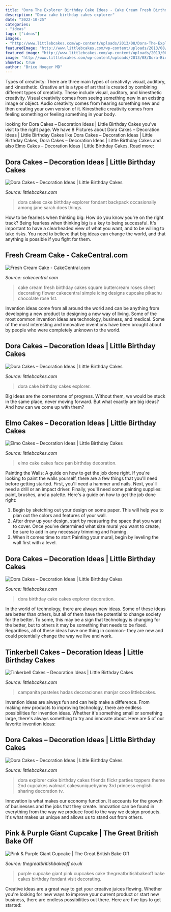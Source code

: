 ```yaml
---
title: "Dora The Explorer Birthday Cake Ideas - Cake Cream Fresh Birthday Cakes Square Buttercream Roses Sheet Decorating Flower Cakecentral Simple Icing Designs Cupcake Pikachu Chocolate Rose 1st"
description: "Dora cake birthday cakes explorer"
date: "2022-10-25"
categories:
- "ideas"
tags: ["ideas"]
images:
- "http://www.littlebcakes.com/wp-content/uploads/2013/08/Dora-The-Explorer-Cake.jpg"
featuredImage: "http://www.littlebcakes.com/wp-content/uploads/2013/08/Dora-The-Explorer-Cake.jpg"
featured_image: "http://www.littlebcakes.com/wp-content/uploads/2013/08/Dora-Birthday-Cakes.jpg"
image: "http://www.littlebcakes.com/wp-content/uploads/2013/08/Dora-Birthday-Cake.jpg"
ShowToc: true
author: "Brice Hoeger MD"
---
```



Types of creativity: There are three main types of creativity: visual, auditory, and kinesthetic.
Creative art is a type of art that is created by combining different types of creativity. These include visual, auditory, and kinesthetic creativity. Visual creativity comes from seeing something new in an existing image or object. Audio creativity comes from hearing something new and then creating your own version of it. Kinesthetic creativity comes from feeling something or feeling something in your body.

	

		
looking for Dora Cakes – Decoration Ideas | Little Birthday Cakes you've visit to the right page. We have 8 Pictures about Dora Cakes – Decoration Ideas | Little Birthday Cakes like Dora Cakes – Decoration Ideas | Little Birthday Cakes, Dora Cakes – Decoration Ideas | Little Birthday Cakes and also Elmo Cakes – Decoration Ideas | Little Birthday Cakes. Read more:
		
    
## Dora Cakes – Decoration Ideas | Little Birthday Cakes

<img loading=lazy src="http://www.littlebcakes.com/wp-content/uploads/2013/08/Dora-Birthday-Cakes.jpg" onerror="this.onerror=null;this.src='https://tse3.mm.bing.net/th?id=OIP.9WxjqN4H50mj46f2OU-cYAHaFj&amp;pid=15.1';" alt="Dora Cakes – Decoration Ideas | Little Birthday Cakes">

_Source: littlebcakes.com_

>dora cakes cake birthday explorer fondant backpack occasionally among jane sarah does things. 

	

How to be fearless when thinking big: How do you know you're on the right track?
Being fearless when thinking big is a key to being successful. It's important to have a clearheaded view of what you want, and to be willing to take risks. You need to believe that big ideas can change the world, and that anything is possible if you fight for them.

    
## Fresh Cream Cake - CakeCentral.com

<img loading=lazy src="https://cdn001.cakecentral.com/gallery/2015/03/900_889029ZtQK_fresh-cream-cake.jpg" onerror="this.onerror=null;this.src='https://tse3.mm.bing.net/th?id=OIP.pOXoZNVNvjFXra6xd4TvIwHaE8&amp;pid=15.1';" alt="Fresh Cream Cake - CakeCentral.com">

_Source: cakecentral.com_

>cake cream fresh birthday cakes square buttercream roses sheet decorating flower cakecentral simple icing designs cupcake pikachu chocolate rose 1st. 

	

Invention ideas come from all around the world and can be anything from developing a new product to designing a new way of living. Some of the most common invention ideas are technology, business, and medical. Some of the most interesting and innovative inventions have been brought about by people who were completely unknown to the world.

    
## Dora Cakes – Decoration Ideas | Little Birthday Cakes

<img loading=lazy src="http://www.littlebcakes.com/wp-content/uploads/2013/08/Dora-Birthday-Cake.jpg" onerror="this.onerror=null;this.src='https://tse2.mm.bing.net/th?id=OIP.xODVKjyU04TyNl1pTnSOvgHaIK&amp;pid=15.1';" alt="Dora Cakes – Decoration Ideas | Little Birthday Cakes">

_Source: littlebcakes.com_

>dora cake birthday cakes explorer. 

	

Big ideas are the cornerstone of progress. Without them, we would be stuck in the same place, never moving forward. But what exactly are big ideas? And how can we come up with them?

    
## Elmo Cakes – Decoration Ideas | Little Birthday Cakes

<img loading=lazy src="http://www.littlebcakes.com/wp-content/uploads/2013/08/Elmo-Face-Cake-Pan.jpg" onerror="this.onerror=null;this.src='https://tse4.mm.bing.net/th?id=OIP.a7L-GB36fH_PKKeln4olrAHaLX&amp;pid=15.1';" alt="Elmo Cakes – Decoration Ideas | Little Birthday Cakes">

_Source: littlebcakes.com_

>elmo cake cakes face pan birthday decoration. 

	

Painting the Walls: A guide on how to get the job done right.
If you're looking to paint the walls yourself, there are a few things that you'll need before getting started. First, you'll need a hammer and nails. Next, you'll need a drill or an impact driver. Finally, you'll need some painting supplies: paint, brushes, and a palette. Here's a guide on how to get the job done right: 
1) Begin by sketching out your design on some paper. This will help you to plan out the colors and features of your wall. 
2) After drew up your design, start by measuring the space that you want to cover. Once you've determined what size mural you want to create, be sure to add in any necessary trimming and framing. 
3) When it comes time to start Painting your mural, begin by leveling the wall first with a level.

    
## Dora Cakes – Decoration Ideas | Little Birthday Cakes

<img loading=lazy src="http://www.littlebcakes.com/wp-content/uploads/2013/08/Dora-The-Explorer-Birthday-Cake.jpg" onerror="this.onerror=null;this.src='https://tse2.mm.bing.net/th?id=OIP.v6pLUj6jEqA4-Z0EKj0c1AHaFj&amp;pid=15.1';" alt="Dora Cakes – Decoration Ideas | Little Birthday Cakes">

_Source: littlebcakes.com_

>dora birthday cake cakes explorer decoration. 

	

In the world of technology, there are always new ideas. Some of these ideas are better than others, but all of them have the potential to change society for the better. To some, this may be a sign that technology is changing for the better, but to others it may be something that needs to be fixed. Regardless, all of these ideas have one thing in common- they are new and could potentially change the way we live and work.

    
## Tinkerbell Cakes – Decoration Ideas | Little Birthday Cakes

<img loading=lazy src="https://www.littlebcakes.com/wp-content/uploads/2013/08/Tinkerbell-Birthday-Cakes.jpg" onerror="this.onerror=null;this.src='https://tse1.mm.bing.net/th?id=OIP.1b-wiC973LgA4OKCRwSmRwHaKZ&amp;pid=15.1';" alt="Tinkerbell Cakes – Decoration Ideas | Little Birthday Cakes">

_Source: littlebcakes.com_

>campanita pasteles hadas decoraciones manjar coco littlebcakes. 

	

Invention ideas are always fun and can help make a difference. From making new products to improving technology, there are endless possibilities for invention ideas. Whether it's something small or something large, there's always something to try and innovate about. Here are 5 of our favorite invention ideas:

    
## Dora Cakes – Decoration Ideas | Little Birthday Cakes

<img loading=lazy src="http://www.littlebcakes.com/wp-content/uploads/2013/08/Dora-The-Explorer-Cake.jpg" onerror="this.onerror=null;this.src='https://tse1.mm.bing.net/th?id=OIP.2mxLFSa4mUL15GIV8v3hWQHaJ4&amp;pid=15.1';" alt="Dora Cakes – Decoration Ideas | Little Birthday Cakes">

_Source: littlebcakes.com_

>dora explorer cake birthday cakes friends flickr parties toppers theme 2nd cupcakes walmart cakesuniquebyamy 3rd princess english sharing decoration tv. 

	

Innovation is what makes our economy function. It accounts for the growth of businesses and the jobs that they create. Innovation can be found in everything from the way we produce food to the way we design products. It's what makes us unique and allows us to stand out from others.

    
## Pink &amp; Purple Giant Cupcake | The Great British Bake Off

<img loading=lazy src="http://thegreatbritishbakeoff.co.uk/wp-content/uploads/formidable/pink-and-purple-giant-cupcake.jpg" onerror="this.onerror=null;this.src='https://tse2.mm.bing.net/th?id=OIP.SLUU__B1TYhjD4q04lL1egHaHa&amp;pid=15.1';" alt="Pink &amp; Purple Giant Cupcake | The Great British Bake Off">

_Source: thegreatbritishbakeoff.co.uk_

>purple cupcake giant pink cupcakes cake thegreatbritishbakeoff bake cakes birthday fondant visit decorating. 

	

Creative ideas are a great way to get your creative juices flowing. Whether you're looking for new ways to improve your current product or start new business, there are endless possibilities out there. Here are five tips to get started:

